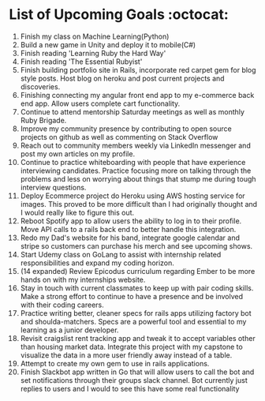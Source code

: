 # List of Upcoming Goals :octocat:
  1. Finish my class on Machine Learning(Python)
  2. Build a new game in Unity and deploy it to mobile(C#)
  3. Finish reading 'Learning Ruby the Hard Way'
  4. Finish reading 'The Essential Rubyist'
  5. Finish building portfolio site in Rails, incorporate red carpet gem for blog style posts. Host blog on heroku and post current projects and discoveries.
  6. Finishing connecting my angular front end app to my e-commerce back end app. Allow users complete cart functionality.
  7. Continue to attend mentorship Saturday meetings as well as monthly Ruby Brigade.
  8. Improve my community presence by contributing to open source projects on github as well as commenting on Stack Overflow
  9. Reach out to community members weekly via LinkedIn messenger and post my own articles on my profile.
  10. Continue to practice whiteboarding with people that have experience interviewing candidates. Practice focusing more on talking through the problems and less on worrying about things that stump me during tough interview questions.
  11. Deploy Ecommerce project do Heroku using AWS hosting service for images. This proved to be more difficult than I had originally thought and I would really like to figure this out.
  12. Reboot Spotify app to allow users the ability to log in to their profile. Move API calls to a rails back end to better handle this integration.
  13. Redo my Dad's website for his band, integrate google calendar and stripe so customers can purchase his merch and see upcoming shows.
  14. Start Udemy class on GoLang to assist with internship related responsibilities and expand my coding horizon.
  15. (14 expanded) Review Epicodus curriculum regarding Ember to be more hands on with my internships website.
  16. Stay in touch with current classmates to keep up with pair coding skills. Make a strong effort to continue to have a presence and be involved with their coding careers.
  17. Practice writing better, cleaner specs for rails apps utilizing factory bot and shoulda-matchers. Specs are a powerful tool and essential to my learning as a junior developer.
  18. Revisit craigslist rent tracking app and tweak it to accept variables other than housing market data. Integrate this project with my capstone to visualize the data in a more user friendly away instead of a table.
  19. Attempt to create my own gem to use in rails applications.
  20. Finish Slackbot app written in Go that will allow users to call the bot and set notifications through their groups slack channel. Bot currently just replies to users and I would to see this have some real functionality
